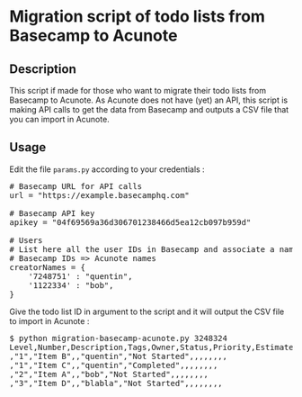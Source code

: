 Migration script of todo lists from Basecamp to Acunote
=======================================================

Description
-----------
This script if made for those who want to migrate their todo lists from Basecamp to Acunote. As Acunote does not have (yet) an API, this script is making API calls to get the data from Basecamp and outputs a CSV file that you can import in Acunote.


Usage
-----
Edit the file `params.py` according to your credentials :
<pre>
# Basecamp URL for API calls
url = "https://example.basecamphq.com"

# Basecamp API key
apikey = "04f69569a36d306701238466d5ea12cb097b959d"

# Users
# List here all the user IDs in Basecamp and associate a name in Acunote :
# Basecamp IDs => Acunote names
creatorNames = {
    '7248751' : "quentin",
    '1122334' : "bob",
}
</pre>

Give the todo list ID in argument to the script and it will output the CSV file to import in Acunote :
<pre>
$ python migration-basecamp-acunote.py 3248324
Level,Number,Description,Tags,Owner,Status,Priority,Estimate,Remaining,Wiki,Watchers,Related,Duplicate,Version 1
,"1","Item B",,"quentin","Not Started",,,,,,,,
,"1","Item C",,"quentin","Completed",,,,,,,,
,"2","Item A",,"bob","Not Started",,,,,,,,
,"3","Item D",,"blabla","Not Started",,,,,,,,
</pre>